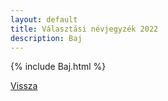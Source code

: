 ```yaml
---
layout: default
title: Választási névjegyzék 2022
description: Baj
---
```


{% include Baj.html %}

[Vissza](./)